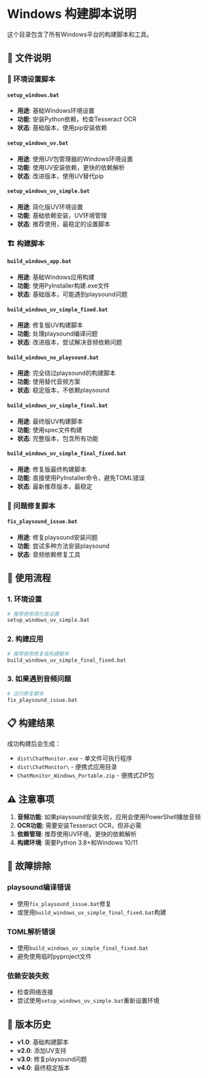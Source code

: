 # Windows 构建脚本说明

这个目录包含了所有Windows平台的构建脚本和工具。

## 📁 文件说明

### 🔧 环境设置脚本

#### `setup_windows.bat`
- **用途**: 基础Windows环境设置
- **功能**: 安装Python依赖，检查Tesseract OCR
- **状态**: 基础版本，使用pip安装依赖

#### `setup_windows_uv.bat`
- **用途**: 使用UV包管理器的Windows环境设置
- **功能**: 使用UV安装依赖，更快的依赖解析
- **状态**: 改进版本，使用UV替代pip

#### `setup_windows_uv_simple.bat`
- **用途**: 简化版UV环境设置
- **功能**: 基础依赖安装，UV环境管理
- **状态**: 推荐使用，最稳定的设置脚本

### 🏗️ 构建脚本

#### `build_windows_app.bat`
- **用途**: 基础Windows应用构建
- **功能**: 使用PyInstaller构建.exe文件
- **状态**: 基础版本，可能遇到playsound问题

#### `build_windows_uv_simple_fixed.bat`
- **用途**: 修复版UV构建脚本
- **功能**: 处理playsound编译问题
- **状态**: 改进版本，尝试解决音频依赖问题

#### `build_windows_no_playsound.bat`
- **用途**: 完全绕过playsound的构建脚本
- **功能**: 使用替代音频方案
- **状态**: 稳定版本，不依赖playsound

#### `build_windows_uv_simple_final.bat`
- **用途**: 最终版UV构建脚本
- **功能**: 使用spec文件构建
- **状态**: 完整版本，包含所有功能

#### `build_windows_uv_simple_final_fixed.bat`
- **用途**: 修复版最终构建脚本
- **功能**: 直接使用PyInstaller命令，避免TOML错误
- **状态**: 最新推荐版本，最稳定

### 🔧 问题修复脚本

#### `fix_playsound_issue.bat`
- **用途**: 修复playsound安装问题
- **功能**: 尝试多种方法安装playsound
- **状态**: 音频依赖修复工具

## 🚀 使用流程

### 1. 环境设置
```bash
# 推荐使用简化版设置
setup_windows_uv_simple.bat
```

### 2. 构建应用
```bash
# 推荐使用修复版构建脚本
build_windows_uv_simple_final_fixed.bat
```

### 3. 如果遇到音频问题
```bash
# 运行修复脚本
fix_playsound_issue.bat
```

## 📋 构建结果

成功构建后会生成：
- `dist\ChatMonitor.exe` - 单文件可执行程序
- `dist\ChatMonitor\` - 便携式应用目录
- `ChatMonitor_Windows_Portable.zip` - 便携式ZIP包

## ⚠️ 注意事项

1. **音频功能**: 如果playsound安装失败，应用会使用PowerShell播放音频
2. **OCR功能**: 需要安装Tesseract OCR，但非必需
3. **依赖管理**: 推荐使用UV环境，更快的依赖解析
4. **构建环境**: 需要Python 3.8+和Windows 10/11

## 🔧 故障排除

### playsound编译错误
- 使用`fix_playsound_issue.bat`修复
- 或使用`build_windows_uv_simple_final_fixed.bat`构建

### TOML解析错误
- 使用`build_windows_uv_simple_final_fixed.bat`
- 避免使用临时pyproject文件

### 依赖安装失败
- 检查网络连接
- 尝试使用`setup_windows_uv_simple.bat`重新设置环境

## 📝 版本历史

- **v1.0**: 基础构建脚本
- **v2.0**: 添加UV支持
- **v3.0**: 修复playsound问题
- **v4.0**: 最终稳定版本 